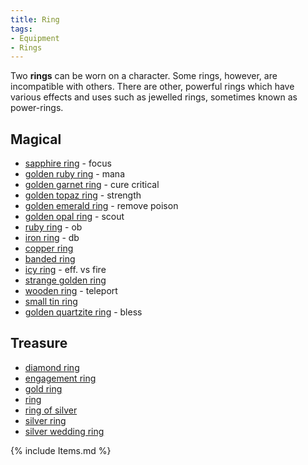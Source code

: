 ```yaml
---
title: Ring
tags:
- Equipment
- Rings
---
```


Two **rings** can be worn on a character. Some rings, however, are
incompatible with others. There are other, powerful rings which have
various effects and uses such as jewelled rings, sometimes known as
power-rings.

## Magical

- [sapphire ring](sapphire_ring "wikilink") - focus
- [golden ruby ring](golden_ruby_ring "wikilink") - mana
- [golden garnet ring](golden_garnet_ring "wikilink") - cure critical
- [golden topaz ring](golden_topaz_ring "wikilink") - strength
- [golden emerald ring](golden_emerald_ring "wikilink") - remove poison
- [golden opal ring](golden_opal_ring "wikilink") - scout
- [ruby ring](ruby_ring "wikilink") - ob
- [iron ring](iron_ring "wikilink") - db
- [copper ring](copper_ring "wikilink")
- [banded ring](banded_ring "wikilink")
- [icy ring](icy_ring "wikilink") - eff. vs fire
- [strange golden ring](strange_golden_ring "wikilink")
- [wooden ring](wooden_ring "wikilink") - teleport
- [small tin ring](small_tin_ring "wikilink")
- [golden quartzite ring](golden_quartzite_ring "wikilink") - bless

## Treasure

- [diamond ring](diamond_ring "wikilink")
- [engagement ring](engagement_ring "wikilink")
- [gold ring](gold_ring "wikilink")
- [ring](ring_(item) "wikilink")
- [ring of silver](ring_of_silver "wikilink")
- [silver ring](silver_ring "wikilink")
- [silver wedding ring](silver_wedding_ring "wikilink")

{% include Items.md %}
